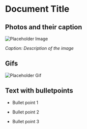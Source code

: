 # Document Title

## Photos and their caption

![Placeholder Image](path/to/image.jpg)

*Caption: Description of the image*

## Gifs

![Placeholder Gif](path/to/gif.gif)

## Text with bulletpoints

- Bullet point 1

- Bullet point 2

- Bullet point 3
